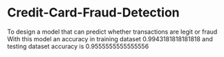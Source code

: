 # Credit-Card-Fraud-Detection
To design a model that can predict whether transactions are legit or fraud
With this model an accuracy in training dataset 0.9943181818181818 and testing dataset accuracy is 0.9555555555555556
